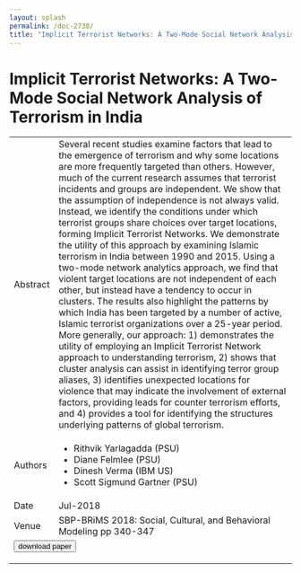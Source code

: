 ```yaml
---
layout: splash
permalink: /doc-2738/
title: "Implicit Terrorist Networks: A Two-Mode Social Network Analysis of Terrorism in India"
---
```


# Implicit Terrorist Networks: A Two-Mode Social Network Analysis of Terrorism in India

<table>
    <tbody>
    <tr>
        <td>Abstract</td>
        <td>Several recent studies examine factors that lead to the emergence of terrorism and why some locations are more frequently targeted than others. However, much of the current research assumes that terrorist incidents and groups are independent. We show that the assumption of independence is not always valid. Instead, we identify the conditions under which terrorist groups share choices over target locations, forming Implicit Terrorist Networks. We demonstrate the utility of this approach by examining Islamic terrorism in India between 1990 and 2015. Using a two-mode network analytics approach, we find that violent target locations are not independent of each other, but instead have a tendency to occur in clusters. The results also highlight the patterns by which India has been targeted by a number of active, Islamic terrorist organizations over a 25-year period. More generally, our approach: 1) demonstrates the utility of employing an Implicit Terrorist Network approach to understanding terrorism, 2) shows that cluster analysis can assist in identifying terror group aliases, 3) identifies unexpected locations for violence that may indicate the involvement of external factors, providing leads for counter terrorism efforts, and 4) provides a tool for identifying the structures underlying patterns of global terrorism.</td>
    </tr>
    <tr>
        <td>Authors</td>
        <td>
            <ul>
                <li>Rithvik Yarlagadda (PSU)</li>
                <li>Diane Felmlee (PSU)</li>
                <li>Dinesh Verma (IBM US)</li>
                <li>Scott Sigmund Gartner (PSU)</li>
            </ul>
        </td>
    </tr>
    <tr>
        <td>Date</td>
        <td>Jul-2018</td>
    </tr>
    <tr>
        <td>Venue</td>
        <td>SBP-BRiMS 2018: Social, Cultural, and Behavioral Modeling pp 340-347</td>
    </tr>
        <tr>
            <td colspan="2">
                <form method="get" action="https://dais-ita.org/sites/default/files/2034_paper.pdf">
                    <button type="submit">download paper</button>
                </form>
            </td>
        </tr>
    </tbody>
</table>
